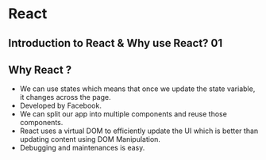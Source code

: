 # React

## Introduction to React & Why use React? 01

## Why React ?

- We can use states which means that once we update the state variable, it changes across the page.
- Developed by Facebook.
- We can split our app into multiple components and reuse those components.
- React uses a virtual DOM to efficiently update the UI which is better than updating content using DOM Manipulation.
- Debugging and maintenances is easy.
